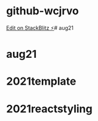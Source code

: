 # github-wcjrvo

[Edit on StackBlitz ⚡️](https://stackblitz.com/edit/nextjs-chakraui)# aug21
# aug21
# 2021template
# 2021reactstyling
